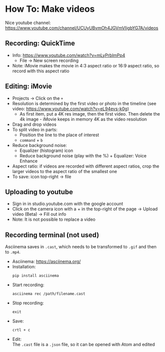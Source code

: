 # How To: Make videos  

Nice youtube channel: https://www.youtube.com/channel/UCUyUBvmOh4JGVmVIigbYG7A/videos  

## Recording: QuickTime
- Info: https://www.youtube.com/watch?v=mLyPrblmPp4 
  - File -> New screen recording
- Note: iMovie makes the movie in 4:3 aspect ratio or 16:9 aspect ratio, so record with this aspect ratio
  
## Editing: iMovie
  
- Projects -> Click on the `+`  
- Resolution is determined by the first video or photo in the timeline (see video: https://www.youtube.com/watch?v=eL94evs-k0g) 
  - As first item, put a 4K res image, then the first video. Then delete the 4k image - iMovie keeps in memory 4K as the video resolution
- Drag and drop videos  
- To split video in parts:   
  - Position the line to the place of interest
  - `command` + `b`    
- Reduce background noise:  
  - Equalizer (histogram) icon
  - Reduce background noise (play with the %) + Equalizer: Voice Enhance
- Aspect ratio: if videos are recorded with different aspect ratios, crop the larger videos to the aspect ratio of the smallest one
- To save: icon top-right -> file


## Uploading to youtube  
- Sign in in studio.youtube.com with the google account  
- Click on the camera icon with a + in the top-right of the page -> Upload video (Beta) -> Fill out info
- Note: It is not possible to replace a video


## Recording terminal  (not used)

Asciinema saves in `.cast`, which needs to be transformed to `.gif` and then to `.mp4`. 

- Asciinema: https://asciinema.org/  
- Installation:    
  ```
  pip install asciinema
  ```  
- Start recording:  
  ```
  asciinema rec /path/filename.cast
  ```  
- Stop recording:   
  ```
  exit
  ```  
- Save: 
  ```
  crtl + c
  ```  
- Edit:  
  The `.cast` file is a `.json` file, so it can be opened with Atom and edited  

